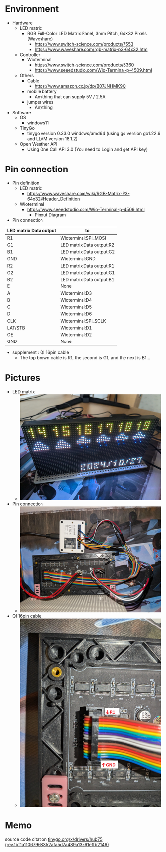 # Environment
* Hardware
  * LED matrix
    * RGB Full-Color LED Matrix Panel, 3mm Pitch, 64×32 Pixels (Waveshare)
      * https://www.switch-science.com/products/7553
      * https://www.waveshare.com/rgb-matrix-p3-64x32.htm
  * Controller
    * Wioterminal
      * https://www.switch-science.com/products/6360
      * https://www.seeedstudio.com/Wio-Terminal-p-4509.html
  * Others
    * Cable
      * https://www.amazon.co.jp/dp/B07JNHMK9Q
    * mobile battery
      * Anything that can supply 5V / 2.5A
    * jumper wires
      * Anything
* Software
  * OS
    * windows11
  * TinyGo
    * tinygo version 0.33.0 windows/amd64 (using go version go1.22.6 and LLVM version 18.1.2)
  * Open Weather API
    * Using One Call API 3.0 (You need to Login and get API key)

# Pin connection
* Pin definition
  * LED matrix
    * https://www.waveshare.com/wiki/RGB-Matrix-P3-64x32#Header_Definition
  * Wioterminal
    * https://www.seeedstudio.com/Wio-Terminal-p-4509.html
      * Pinout Diagram
* Pin connection

LED matrix Data output|to
---|---
R1 | Wioterminal:SPI_MOSI
G1 | LED matrix Data output:R2
B1 | LED matrix Data output:G2
GND | Wioterminal:GND
R2 | LED matrix Data output:R1
G2 | LED matrix Data output:G1
B2 | LED matrix Data output:B1
E | None
A | Wioterminal:D3
B | Wioterminal:D4
C | Wioterminal:D5
D | Wioterminal:D6
CLK | Wioterminal:SPI_SCLK
LAT/STB | Wioterminal:D1
OE | Wioterminal:D2
GND | None

  * supplement : QI 16pin cable
    * The top brown cable is R1, the second is G1, and the next is B1...

# Pictures
* LED matrix
  * ![picture](./doc/LEDmatrix.png)
* Pin connection
  * ![picture](./doc/PinConnection.png)
* QI 16pin cable
  * ![picture](./doc/QI16PinCable.png)

# Memo
source code citation [tinygo.org/x/drivers/hub75 (rev.1bf1a11067968352afa5d7a489a13561effb2146)](https://github.com/tinygo-org/drivers/tree/1bf1a11067968352afa5d7a489a13561effb2146/hub75)
